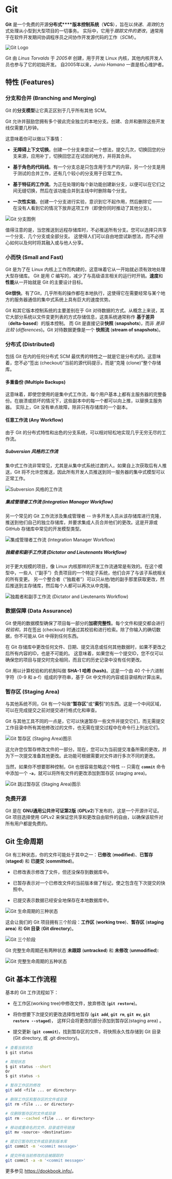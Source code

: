 # Git

**Git** 是一个免费的开源**分布式****版本控制系统**（**VCS**），旨在以*快速*、*高效*的方式处理从小型到大型项目的一切事务。
实际中，它用于*跟踪文件的更改*，通常用于在软件开发期间协调程序员之间协作开发源代码的工作（*SCM*）。

![Git Logo](https://dookbook.info/media/git.png)

Git 由 *Linus Torvalds* 于 *2005年* 创建，用于开发 Linux 内核，其他内核开发人员也参与了它的初始开发。
自2005年以来，*Junio Hamano* 一直是核心维护者。

## 特性 (Features)

### 分支和合并 (Branching and Merging)

Git 的**分支模型**让它真正区别于几乎所有其他 SCM。

Git 允许并鼓励您拥有多个彼此完全独立的本地分支。创建、合并和删除这些开发线仅需要几秒钟。

这意味着你可以做以下事情：

- **无障碍上下文切换**。创建一个分支来尝试一个想法，提交几次，切换回您的分支来源，应用补丁，切换回您正在试验的地方，并将其合并。

- **基于角色的代码线**。有一个分支总是只包含用于生产的内容，另一个分支是用于测试的合并工作，还有几个较小的分支用于日常工作。

- **基于特征的工作流**。为正在处理的每个新功能创建新分支，以便可以在它们之间无缝切换，然后在该功能合并到主线中时删除每个分支。

- **一次性实验**。创建一个分支进行实验，意识到它不起作用，然后删除它 —— 在没有人看到它的情况下放弃这项工作（即使你同时推动了其他分支）。

![Git 分支图例](https://dookbook.info/media/git-branches@2x-without-alpha.png)

值得注意的是，当您推送到远程存储库时，不必推送所有分支。您可以选择只共享一个分支、几个分支或全部分支。
这使得人们可以自由地尝试新想法，而不必担心如何以及何时将其融入或与他人分享。

### 小而快 (Small and Fast)

Git 是为了在 Linux 内核上工作而构建的，这意味着它从一开始就必须有效地处理大型存储库。
Git 是用 *C* 编写的，减少了与高级语言相关的运行时开销。**速度**和**性能**从一开始就是 Git 的主要设计目标。

**Git很快**。有了Git，几乎所有的操作都在本地执行，这使得它在需要经常与某个地方的服务器通信的集中式系统上具有巨大的速度优势。

Git 和其它版本控制系统的主要差别在于 Git 对待数据的方式。从概念上来说，其它大部分系统以文件变更列表的方式存储信息，这类系统通常称作 **基于差异**（**delta-based**）的版本控制。
而 Git 是直接记录**快照** (**snapshots**)，而非 *差异比较* (*differences*)。Git 对待数据更像是一个 **快照流** (**stream of snapshots**)。

### 分布式 (Distributed)

包括 Git 在内的任何分布式 SCM 最优秀的特性之一就是它是分布式的。这意味着，您不必“签出 (checkout)”当前的源代码提示，而是“克隆 (clone)”整个存储库。

#### 多重备份 (Multiple Backups)

这意味着，即使您使用的是集中式工作流，每个用户基本上都有主服务器的完整备份。在崩溃或损坏的情况下，这些副本中的每一个都可以向上推，以替换主服务器。
实际上，Git 没有单点故障，除非只有存储库的一个副本。

#### 任意工作流 (Any Workflow)

由于 Git 的分布式特性和出色的分支系统，可以相对轻松地实现几乎无穷无尽的工作流。

##### Subversion 风格的工作流

集中式工作流非常常见，尤其是从集中式系统过渡的人。如果自上次获取后有人推送，Git 将不允许您推送，因此所有开发人员推送到同一服务器的集中式模型可以正常工作。

![Subversion 风格的工作流](https://dookbook.info/media/git-workflow-svn-style@2x-without-alpha.png)

##### 集成管理者工作流 (Integration Manager Workflow)

另一个常见的 Git 工作流涉及集成管理者 -- 许多开发人员从该存储库进行克隆，推送到他们自己的独立存储库，并要求集成人员合并他们的更改。这是开源或 GitHub 存储库中常见的开发模型类型。

![集成管理者工作流 (Integration Manager Workflow)](https://dookbook.info/media/git-workflow-b@2x-without-alpha.png)

##### 独裁者和副手工作流 (Dictator and Lieutenants Workflow)

对于更大规模的项目，像 Linux 内核那样的开发工作流通常是有效的。在这个模型中，一些人（“副手”）负责项目的一个特定子系统，他们合并了与该子系统相关的所有变更。
另一个整合者（“独裁者”）可以只从他/她的副手那里获取更改，然后推送到主存储库，然后每个人都可以再次从中克隆。

![独裁者和副手工作流 (Dictator and Lieutenants Workflow)](https://dookbook.info/media/git-workflow-c@2x-without-alpha.png)

### 数据保障 (Data Assurance)

Git 使用的数据模型确保了项目每一部分的**加密完整性**。每个文件和提交都会进行*校验和*，并在签出 (checkout) 时通过其校验和进行检索。除了你输入的确切数据，你不可能从 Git 中得到任何东西。

在 Git 存储库中更改任何文件、日期、提交消息或任何其他数据时，如果不更改之后所有内容的ID，也是不可能的。
这意味着，如果您有一个提交ID，您不仅可以确保您的项目与提交时完全相同，而且它的历史记录中没有任何更改。

Git 用以计算校验和的机制叫做 **SHA-1 哈希 (hash)**。这是一个由 40 个十六进制字符（0-9 和 a-f）组成的字符串，基于 Git 中文件的内容或目录结构计算出来。

### 暂存区 (Staging Area)

与其他系统不同，Git 有一个叫做“**暂存区**”或“**索引**”的东西。这是一个中间区域，可以在完成提交之前对提交进行格式化和审查。

Git 与其他工具不同的一点是，它可以快速暂存一些文件并提交它们，而无需提交工作目录中所有其他修改过的文件，也无需在提交过程中在命令行上列出它们。

![Git 暂存区 (Staging Area)图示](https://dookbook.info/media/git-index@2x-without-alpha.png)

这允许您仅暂存修改文件的一部分。现在，您可以为当前提交准备所需的更改，并为下一次提交准备其他更改。此功能可根据需要对文件进行多次不同的更改。

当然，如果你不想要那种控制，Git 也很容易忽略这个特性 -- 只需在 **`commit`** 命令中添加一个 **`-a`**，就可以将所有文件的更改添加到暂存区 (staging area)。

![Git 跳过暂存区 (Staging Area)图示](https://dookbook.info/media/git-index-skip-without-alpha.png)

### 免费开源

Git 是在 **GNU通用公共许可证第2版** (**GPLv2**)下发布的，这是一个开源许可证。Git 项目选择使用 GPLv2 来保证您共享和更改自由软件的自由，以确保该软件对所有用户都是免费的。

## Git 生命周期

Git 有三种状态，你的文件可能处于其中之一：**已修改** (**modified**)、**已暂存** (**staged**) 和 **已提交** (**committed**)。

- 已修改表示修改了文件，但还没保存到数据库中。

- 已暂存表示对一个已修改文件的当前版本做了标记，使之包含在下次提交的快照中。

- 已提交表示数据已经安全地保存在本地数据库中。

![Git 生命周期的三种状态](https://dookbook.info/media/git-lifecycle-without-alpha.png)

这会让我们的 Git 项目拥有三个阶段：**工作区** (**working tree**)、**暂存区** (**staging area**) 和 **Git 目录** (**Git directory**)。

![Git 三个阶段](https://dookbook.info/media/git-three-sections-without-alpha.png)

Git 完整生命周期还有两种状态 **未跟踪** (**untracked**) 和 **未修改** (**unmodified**):

![Git 完整生命周期的五种状态](https://dookbook.info/media/git-lifecycle-all.jpg)

## Git 基本工作流程

基本的 Git 工作流程如下：

- 在工作区(working tree)中修改文件，放弃修改 (**`git restore`**)。

- 将你想要下次提交的更改选择性地暂存 (**`git add`**, **`git rm`**, **`git mv`**, **`git restore --staged`**)，
这样只会将更改的部分添加到暂存区(staging area) 。

- 提交更新 (**`git commit`**)，找到暂存区的文件，将快照永久性存储到 Git 目录(Git directory, 或 .git directory)。

```bash
# 查看当前状态
$ git status

# 简短状态
$ git status --short
Or
$ git status -s
```

```bash
# 暂存工作区的修改
git add <file ... or directory>

# 删除工作区和暂存区的文件或目录
git rm <file ... or directory>

# 仅删除暂存区的文件或目录
git rm --cached <file ... or directory>

# 移动或重命名的文件、目录或符号链接
git mv <source> <destination>

# 提交已暂存的文件或目录到版本库
git commit -m '<commit message>'

# 提交所有当前修改的且被跟踪的
git commit -a -m '<commit message>'
```

更多参见 <https://dookbook.info/>。
